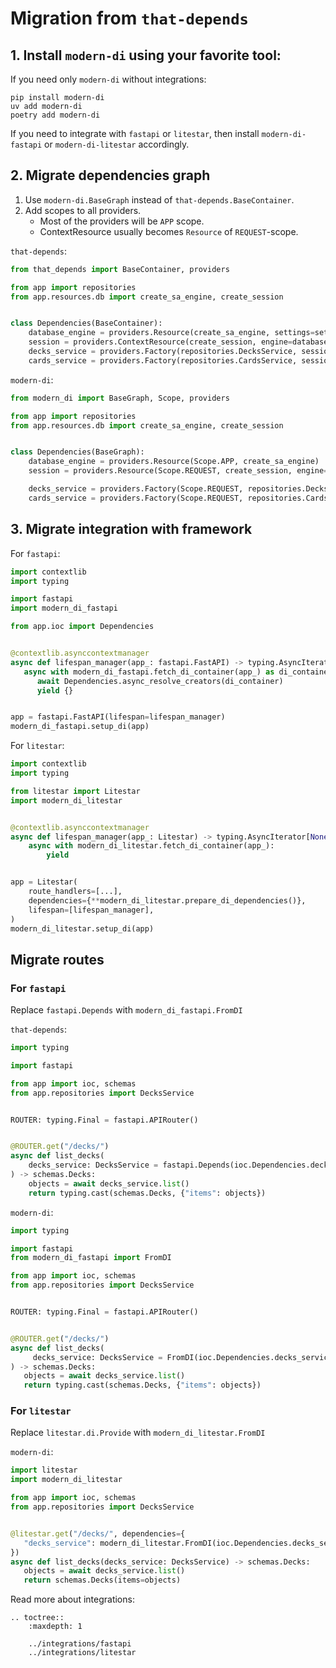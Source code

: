 # Migration from `that-depends`

## 1. Install `modern-di` using your favorite tool:

If you need only `modern-di` without integrations:

```shell
pip install modern-di
uv add modern-di
poetry add modern-di
```

If you need to integrate with `fastapi` or `litestar`, then install `modern-di-fastapi` or `modern-di-litestar` accordingly.

## 2. Migrate dependencies graph
1. Use `modern-di.BaseGraph` instead of `that-depends.BaseContainer`.
2. Add scopes to all providers.
   - Most of the providers will be `APP` scope.
   - ContextResource usually becomes `Resource` of `REQUEST`-scope.

`that-depends`:
```python
from that_depends import BaseContainer, providers

from app import repositories
from app.resources.db import create_sa_engine, create_session


class Dependencies(BaseContainer):
    database_engine = providers.Resource(create_sa_engine, settings=settings.cast)
    session = providers.ContextResource(create_session, engine=database_engine.cast)
    decks_service = providers.Factory(repositories.DecksService, session=session)
    cards_service = providers.Factory(repositories.CardsService, session=session)
```

`modern-di`:
```python
from modern_di import BaseGraph, Scope, providers

from app import repositories
from app.resources.db import create_sa_engine, create_session


class Dependencies(BaseGraph):
    database_engine = providers.Resource(Scope.APP, create_sa_engine)
    session = providers.Resource(Scope.REQUEST, create_session, engine=database_engine.cast)

    decks_service = providers.Factory(Scope.REQUEST, repositories.DecksService, session=session.cast)
    cards_service = providers.Factory(Scope.REQUEST, repositories.CardsService, session=session.cast)
```

## 3. Migrate integration with framework

For `fastapi`:

```python
import contextlib
import typing

import fastapi
import modern_di_fastapi

from app.ioc import Dependencies


@contextlib.asynccontextmanager
async def lifespan_manager(app_: fastapi.FastAPI) -> typing.AsyncIterator[dict[str, typing.Any]]:
   async with modern_di_fastapi.fetch_di_container(app_) as di_container:
      await Dependencies.async_resolve_creators(di_container)
      yield {}


app = fastapi.FastAPI(lifespan=lifespan_manager)
modern_di_fastapi.setup_di(app)
```

For `litestar`:
```python
import contextlib
import typing

from litestar import Litestar
import modern_di_litestar


@contextlib.asynccontextmanager
async def lifespan_manager(app_: Litestar) -> typing.AsyncIterator[None]:
    async with modern_di_litestar.fetch_di_container(app_):
        yield


app = Litestar(
    route_handlers=[...],
    dependencies={**modern_di_litestar.prepare_di_dependencies()},
    lifespan=[lifespan_manager],
)
modern_di_litestar.setup_di(app)
```

## Migrate routes

### For `fastapi`
Replace `fastapi.Depends` with `modern_di_fastapi.FromDI`

`that-depends`:
```python
import typing

import fastapi

from app import ioc, schemas
from app.repositories import DecksService


ROUTER: typing.Final = fastapi.APIRouter()


@ROUTER.get("/decks/")
async def list_decks(
    decks_service: DecksService = fastapi.Depends(ioc.Dependencies.decks_service),
) -> schemas.Decks:
    objects = await decks_service.list()
    return typing.cast(schemas.Decks, {"items": objects})
```

`modern-di`:
```python
import typing

import fastapi
from modern_di_fastapi import FromDI

from app import ioc, schemas
from app.repositories import DecksService


ROUTER: typing.Final = fastapi.APIRouter()


@ROUTER.get("/decks/")
async def list_decks(
     decks_service: DecksService = FromDI(ioc.Dependencies.decks_service),
) -> schemas.Decks:
   objects = await decks_service.list()
   return typing.cast(schemas.Decks, {"items": objects})
```

### For `litestar`
Replace `litestar.di.Provide` with `modern_di_litestar.FromDI`

`modern-di`:
```python
import litestar
import modern_di_litestar

from app import ioc, schemas
from app.repositories import DecksService


@litestar.get("/decks/", dependencies={
   "decks_service": modern_di_litestar.FromDI(ioc.Dependencies.decks_service),
})
async def list_decks(decks_service: DecksService) -> schemas.Decks:
   objects = await decks_service.list()
   return schemas.Decks(items=objects)
```

Read more about integrations:
```{eval-rst}
.. toctree::
    :maxdepth: 1

    ../integrations/fastapi
    ../integrations/litestar
```
